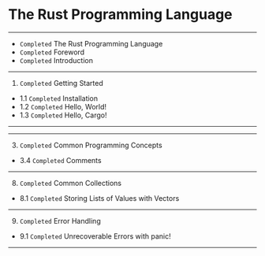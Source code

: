 # The Rust Programming Language
_______________________________________________________________________________
- `Completed` The Rust Programming Language
- `Completed` Foreword
- `Completed` Introduction
_______________________________________________________________________________
1. `Completed` Getting Started
- 1.1 `Completed` Installation
- 1.2 `Completed` Hello, World!
- 1.3 `Completed` Hello, Cargo!
_______________________________________________________________________________


_______________________________________________________________________________
3. `Completed` Common Programming Concepts
- 3.4 `Completed` Comments

_______________________________________________________________________________
8. `Completed` Common Collections
- 8.1 `Completed` Storing Lists of Values with Vectors

_______________________________________________________________________________
9. `Completed` Error Handling
- 9.1 `Completed` Unrecoverable Errors with panic!



_______________________________________________________________________________
